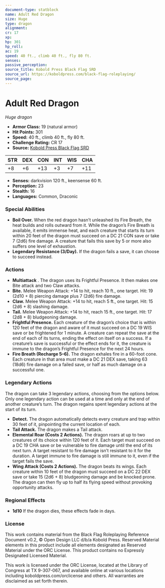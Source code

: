 ```yaml
---
document-type: statblock
name: Adult Red Dragon
size: Huge
type: dragon
alignment: 
cr: 17
xp: 
hp: 301
hp_roll: 
ac: 19
speed: 40 ft., climb 40 ft., fly 80 ft.
senses: 
passive_perception: 
source_title: Kobold Press Black Flag SRD
source_url: https://koboldpress.com/black-flag-roleplaying/
source_page: 
---
```


# Adult Red Dragon

*Huge dragon*

- **Armor Class:** 19 (natural armor)
- **Hit Points:** 301
- **Speed:** 40 ft., climb 40 ft., fly 80 ft.
- **Challenge Rating:** CR 17
- **Source:** [Kobold Press Black Flag SRD](https://koboldpress.com/black-flag-roleplaying/)

| STR | DEX | CON | INT | WIS | CHA |
| --- | --- | --- | --- | --- | --- |
| +8 | +6 | +13 | +3 | +7 | +11 |

- **Senses:** darkvision 120 ft., keensense 60 ft.
- **Perception:** 23
- **Stealth:** 16
- **Languages:** Common, Draconic

### Special Abilities

- **Boil Over.** When the red dragon hasn’t unleashed its Fire Breath, the heat builds and rolls outward from it. While the dragon’s Fire Breath is available, it emits immense heat, and each creature that starts its turn within 20 feet of the dragon must succeed on a DC 21 CON save or take 7 (2d6) fire damage. A creature that fails this save by 5 or more also suffers one level of exhaustion.
- **Legendary Resistance (3/Day).** If the dragon fails a save, it can choose to succeed instead.

### Actions

- **Multiattack** . The dragon uses its Frightful Presence. It then makes one Bite attack and two Claw attacks.
- **Bite.** Melee Weapon Attack: +14 to hit, reach 10 ft., one target. Hit: 19 (2d10 + 8) piercing damage plus 7 (2d6) fire damage.
- **Claw.** Melee Weapon Attack: +14 to hit, reach 5 ft., one target. Hit: 15 (2d6 + 8) slashing damage.
- **Tail.** Melee Weapon Attack: +14 to hit, reach 15 ft., one target. Hit: 17 (2d8 + 8) bludgeoning damage.
- **Frightful Presence.** Each creature of the dragon’s choice that is within 120 feet of the dragon and aware of it must succeed on a DC 19 WIS save or be frightened for 1 minute. A creature can repeat the save at the end of each of its turns, ending the effect on itself on a success. If a creature’s save is successful or the effect ends for it, the creature is immune to the dragon’s Frightful Presence for the next 24 hours.
- **Fire Breath (Recharge 5–6).** The dragon exhales fire in a 60-foot cone. Each creature in that area must make a DC 21 DEX save, taking 63 (18d6) fire damage on a failed save, or half as much damage on a successful one.

### Legendary Actions

The dragon can take 3 legendary actions, choosing from the options below. Only one legendary action can be used at a time and only at the end of another creature’s turn. The dragon regains spent legendary actions at the start of its turn.

- **Detect.** The dragon automatically detects every creature and trap within 30 feet of it, pinpointing the current location of each.
- **Tail Attack.** The dragon makes a Tail attack.
- **Elemental Roar (Costs 2 Actions).** The dragon roars at up to two creatures of its choice within 120 feet of it. Each target must succeed on a DC 19 CHA save or be vulnerable to fire damage until the end of its next turn. A target resistant to fire damage isn’t resistant to it for the duration. A target immune to fire damage is still immune to it, even if the target fails the save.
- **Wing Attack (Costs 2 Actions).** The dragon beats its wings. Each creature within 10 feet of the dragon must succeed on a DC 22 DEX save or take 15 (2d6 + 8) bludgeoning damage and be knocked prone. The dragon can then fly up to half its flying speed without provoking opportunity attacks.

### Regional Effects

- **1d10** If the dragon dies, these effects fade in  days.
### License

This work contains material from the Black Flag Roleplaying Reference Document v0.2, © Open Design LLC d/b/a Kobold Press. Reserved Material elements in this product include all elements designated as Reserved Material under the ORC License. This product contains no Expressly Designated Licensed Material.

This work is licensed under the ORC License, located at the Library of Congress at TX 9-307-067, and available online at various locations including koboldpress.com/orclicense and others. All warranties are disclaimed as set forth therein.
